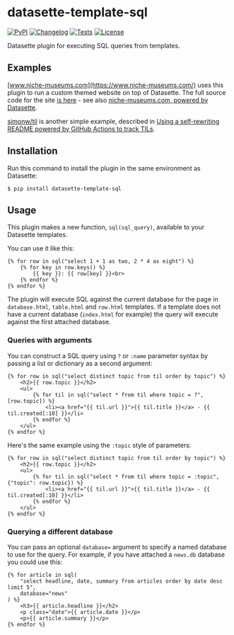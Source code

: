# datasette-template-sql

[![PyPI](https://img.shields.io/pypi/v/datasette-template-sql.svg)](https://pypi.org/project/datasette-template-sql/)
[![Changelog](https://img.shields.io/github/v/release/simonw/datasette-template-sql?include_prereleases&label=changelog)](https://github.com/simonw/datasette-template-sql/releases)
[![Tests](https://github.com/simonw/datasette-template-sql/workflows/Test/badge.svg)](https://github.com/simonw/datasette-template-sql/actions?query=workflow%3ATest)
[![License](https://img.shields.io/badge/license-Apache%202.0-blue.svg)](https://github.com/simonw/datasette-template-sql/blob/main/LICENSE)

Datasette plugin for executing SQL queries from templates.

## Examples

[www.niche-museums.com](https://www.niche-museums.com/) uses this plugin to run a custom themed website on top of Datasette. The full source code for the site [is here](https://github.com/simonw/museums) - see also [niche-museums.com, powered by Datasette](https://simonwillison.net/2019/Nov/25/niche-museums/).

[simonw/til](https://github.com/simonw/til) is another simple example, described in [Using a self-rewriting README powered by GitHub Actions to track TILs](https://simonwillison.net/2020/Apr/20/self-rewriting-readme/).

## Installation

Run this command to install the plugin in the same environment as Datasette:

    $ pip install datasette-template-sql

## Usage

This plugin makes a new function, `sql(sql_query)`, available to your Datasette templates.

You can use it like this:

```html+jinja
{% for row in sql("select 1 + 1 as two, 2 * 4 as eight") %}
    {% for key in row.keys() %}
        {{ key }}: {{ row[key] }}<br>
    {% endfor %}
{% endfor %}
```

The plugin will execute SQL against the current database for the page in  `database.html`, `table.html` and `row.html` templates. If a template does not have a current database (`index.html` for example) the query will execute against the first attached database.

### Queries with arguments

You can construct a SQL query using `?` or `:name` parameter syntax by passing a list or dictionary as a second argument:

```html+jinja
{% for row in sql("select distinct topic from til order by topic") %}
    <h2>{{ row.topic }}</h2>
    <ul>
        {% for til in sql("select * from til where topic = ?", [row.topic]) %}
            <li><a href="{{ til.url }}">{{ til.title }}</a> - {{ til.created[:10] }}</li>
        {% endfor %}
    </ul>
{% endfor %}
```

Here's the same example using the `:topic` style of parameters:

```html+jinja
{% for row in sql("select distinct topic from til order by topic") %}
    <h2>{{ row.topic }}</h2>
    <ul>
        {% for til in sql("select * from til where topic = :topic", {"topic": row.topic}) %}
            <li><a href="{{ til.url }}">{{ til.title }}</a> - {{ til.created[:10] }}</li>
        {% endfor %}
    </ul>
{% endfor %}
```

### Querying a different database

You can pass an optional `database=` argument to specify a named database to use for the query. For example, if you have attached a `news.db` database you could use this:

```html+jinja
{% for article in sql(
    "select headline, date, summary from articles order by date desc limit 5",
    database="news"
) %}
    <h3>{{ article.headline }}</h2>
    <p class="date">{{ article.date }}</p>
    <p>{{ article.summary }}</p>
{% endfor %}
```
